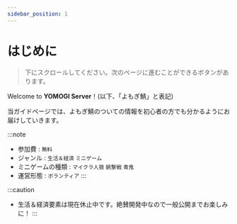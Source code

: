 ```yaml
---
sidebar_position: 1
---
```


# はじめに

> 下にスクロールしてください。次のページに進むことができるボタンがあります。

Welcome to **YOMOGI Server**！(以下、「よもぎ鯖」と表記)

当ガイドページでは、よもぎ鯖のついての情報を初心者の方でも分かるようにお届けしていきます。

:::note

- 参加費 : `無料`
- ジャンル : `生活＆経済` `ミニゲーム`
- ミニゲームの種類 : `マイクラ人狼` `銃撃戦` `青鬼`
- 運営形態 : `ボランティア`
  :::

:::caution

- 生活＆経済要素は現在休止中です。絶賛開発中なので一般公開までお楽しみに！
  :::
